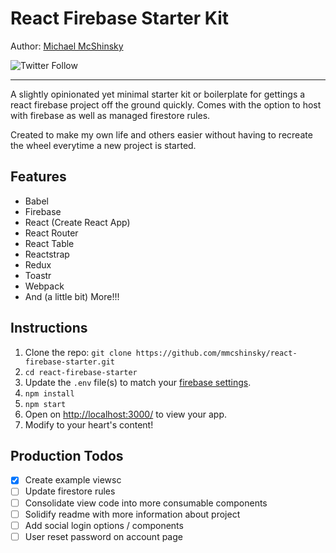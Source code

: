# React Firebase Starter Kit

Author: [Michael McShinsky](https://www.linkedin.com/in/michaelmcshinsky)

![Twitter Follow](https://img.shields.io/twitter/follow/mikemcshinsky?style=social)

---

A slightly opinionated yet minimal starter kit or boilerplate for gettings a react firebase project off the ground quickly. Comes with the option to host with firebase as well as managed firestore rules.

Created to make my own life and others easier without having to recreate the wheel everytime a new project is started.

## Features

- Babel
- Firebase
- React (Create React App)
- React Router
- React Table
- Reactstrap
- Redux
- Toastr
- Webpack
- And (a little bit) More!!!

## Instructions

1. Clone the repo: `git clone https://github.com/mmcshinsky/react-firebase-starter.git`
2. `cd react-firebase-starter`
3. Update the `.env` file(s) to match your [firebase settings](https://console.firebase.google.com/).
4. `npm install`
5. `npm start`
6. Open on [http://localhost:3000/](http://localhost:3000/) to view your app.
7. Modify to your heart's content!

## Production Todos

- [x] Create example viewsc
- [ ] Update firestore rules
- [ ] Consolidate view code into more consumable components
- [ ] Solidify readme with more information about project
- [ ] Add social login options / components
- [ ] User reset password on account page
